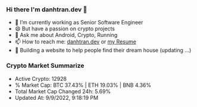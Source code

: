 ### Hi there I'm danhtran.dev 👋

- 🔭 I’m currently working as Senior Software Engineer
- 😄 But have a passion on crypto projects
- 💬 Ask me about Android, Crypto, Running 
- 📫 How to reach me: <a href="https://danhtran.dev" target="_blank">danhtran.dev</a> or <a href="Developer-Resume.pdf" target="_blank">my Resume</a>
- 🌱 Building a website to help people find their dream house (updating ...)

### Crypto Market Summarize
- Active Crypto: 12928
- % Market Cap: BTC 37.43% | ETH 19.03% | BNB 4.36%
- Total Market Cap Changed 24h: 5.69%
- Updated At: 9/9/2022, 9:18:19 PM
